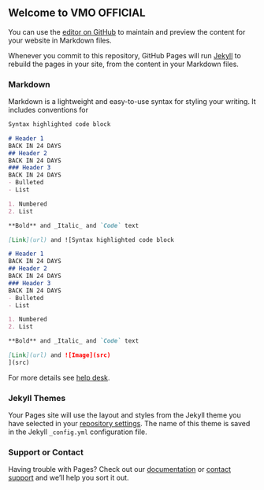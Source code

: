 ## Welcome to VMO OFFICIAL

You can use the [editor on GitHub](https://github.com/teamvmo/teamvmo/edit/gh-pages/index.md) to maintain and preview the content for your website in Markdown files.

Whenever you commit to this repository, GitHub Pages will run [Jekyll](https://jekyllrb.com/) to rebuild the pages in your site, from the content in your Markdown files.

### Markdown

Markdown is a lightweight and easy-to-use syntax for styling your writing. It includes conventions for

```markdown
Syntax highlighted code block

# Header 1
BACK IN 24 DAYS
## Header 2
BACK IN 24 DAYS
### Header 3
BACK IN 24 DAYS
- Bulleted
- List

1. Numbered
2. List

**Bold** and _Italic_ and `Code` text

[Link](url) and ![Syntax highlighted code block

# Header 1
BACK IN 24 DAYS
## Header 2
BACK IN 24 DAYS
### Header 3
BACK IN 24 DAYS
- Bulleted
- List

1. Numbered
2. List

**Bold** and _Italic_ and `Code` text

[Link](url) and ![Image](src)
](src)
```

For more details see [help desk](https://youtu.be/67-dlg858s4).

### Jekyll Themes

Your Pages site will use the layout and styles from the Jekyll theme you have selected in your [repository settings](https://github.com/teamvmo/teamvmo/settings/pages). The name of this theme is saved in the Jekyll `_config.yml` configuration file.

### Support or Contact

Having trouble with Pages? Check out our [documentation](https://youtu.be/67-dlg858s4) or [contact support](https://youtu.be/67-dlg858s4) and we’ll help you sort it out.
